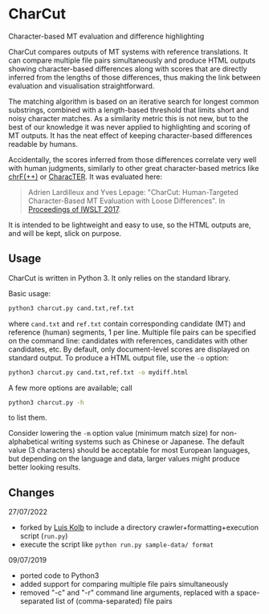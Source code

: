 # CharCut

Character-based MT evaluation and difference highlighting

CharCut compares outputs of MT systems with reference translations. It can compare multiple file pairs simultaneously and produce HTML outputs showing character-based differences along with scores that are directly inferred from the lengths of those differences, thus making the link between evaluation and visualisation straightforward.

The matching algorithm is based on an iterative search for longest common substrings, combined with a length-based threshold that limits short and noisy character matches. As a similarity metric this is not new, but to the best of our knowledge it was never applied to highlighting and scoring of MT outputs. It has the neat effect of keeping character-based differences readable by humans.

Accidentally, the scores inferred from those differences correlate very well with human judgments, similarly to other great character-based metrics like [chrF(++)](https://github.com/m-popovic/chrF) or [CharacTER](https://github.com/rwth-i6/CharacTER). It was evaluated here:
> Adrien Lardilleux and Yves Lepage: "CharCut: Human-Targeted Character-Based MT Evaluation with Loose Differences". In [Proceedings of IWSLT 2017](http://workshop2017.iwslt.org/64.php).

It is intended to be lightweight and easy to use, so the HTML outputs are, and will be kept, slick on purpose.

## Usage

CharCut is written in Python 3. It only relies on the standard library.

Basic usage:

```bash
python3 charcut.py cand.txt,ref.txt
```

where `cand.txt` and `ref.txt` contain corresponding candidate (MT) and reference (human) segments, 1 per line. Multiple file pairs can be specified on the command line: candidates with references, candidates with other candidates, etc.
By default, only document-level scores are displayed on standard output. To produce a HTML output file, use the `-o` option:

```bash
python3 charcut.py cand.txt,ref.txt -o mydiff.html
```

A few more options are available; call

```bash
python3 charcut.py -h
```

to list them.

Consider lowering the `-m` option value (minimum match size) for non-alphabetical writing systems such as Chinese or Japanese. The default value (3 characters) should be acceptable for most European languages, but depending on the language and data, larger values might produce better looking results.

## Changes

27/07/2022

* forked by [Luis Kolb](https://github.com/LuisKolb) to include a directory crawler+formatting+execution script (`run.py`)
* execute the script like `python run.py sample-data/ format`

09/07/2019

* ported code to Python3
* added support for comparing multiple file pairs simultaneously
* removed "-c" and "-r" command line arguments, replaced with a space-separated list of (comma-separated) file pairs
